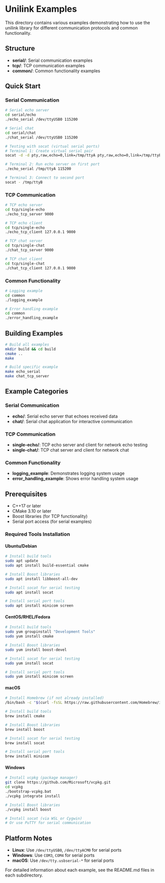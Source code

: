 # Unilink Examples

This directory contains various examples demonstrating how to use the unilink library for different communication protocols and common functionality.

## Structure

- **serial/**: Serial communication examples
- **tcp/**: TCP communication examples  
- **common/**: Common functionality examples

## Quick Start

### Serial Communication
```bash
# Serial echo server
cd serial/echo
./echo_serial /dev/ttyUSB0 115200

# Serial chat
cd serial/chat
./chat_serial /dev/ttyUSB0 115200

# Testing with socat (virtual serial ports)
# Terminal 1: Create virtual serial pair
socat -d -d pty,raw,echo=0,link=/tmp/ttyA pty,raw,echo=0,link=/tmp/ttyB

# Terminal 2: Run echo server on first port
./echo_serial /tmp/ttyA 115200

# Terminal 3: Connect to second port
socat - /tmp/ttyB
```

### TCP Communication
```bash
# TCP echo server
cd tcp/single-echo
./echo_tcp_server 9000

# TCP echo client
cd tcp/single-echo
./echo_tcp_client 127.0.0.1 9000

# TCP chat server
cd tcp/single-chat
./chat_tcp_server 9000

# TCP chat client
cd tcp/single-chat
./chat_tcp_client 127.0.0.1 9000
```

### Common Functionality
```bash
# Logging example
cd common
./logging_example

# Error handling example
cd common
./error_handling_example
```

## Building Examples

```bash
# Build all examples
mkdir build && cd build
cmake ..
make

# Build specific example
make echo_serial
make chat_tcp_server
```

## Example Categories

### Serial Communication
- **echo/**: Serial echo server that echoes received data
- **chat/**: Serial chat application for interactive communication

### TCP Communication
- **single-echo/**: TCP echo server and client for network echo testing
- **single-chat/**: TCP chat server and client for network chat

### Common Functionality
- **logging_example**: Demonstrates logging system usage
- **error_handling_example**: Shows error handling system usage

## Prerequisites

- C++17 or later
- CMake 3.10 or later
- Boost libraries (for TCP functionality)
- Serial port access (for serial examples)

### Required Tools Installation

#### Ubuntu/Debian
```bash
# Install build tools
sudo apt update
sudo apt install build-essential cmake

# Install Boost libraries
sudo apt install libboost-all-dev

# Install socat for serial testing
sudo apt install socat

# Install serial port tools
sudo apt install minicom screen
```

#### CentOS/RHEL/Fedora
```bash
# Install build tools
sudo yum groupinstall "Development Tools"
sudo yum install cmake

# Install Boost libraries
sudo yum install boost-devel

# Install socat for serial testing
sudo yum install socat

# Install serial port tools
sudo yum install minicom screen
```

#### macOS
```bash
# Install Homebrew (if not already installed)
/bin/bash -c "$(curl -fsSL https://raw.githubusercontent.com/Homebrew/install/HEAD/install.sh)"

# Install build tools
brew install cmake

# Install Boost libraries
brew install boost

# Install socat for serial testing
brew install socat

# Install serial port tools
brew install minicom
```

#### Windows
```bash
# Install vcpkg (package manager)
git clone https://github.com/Microsoft/vcpkg.git
cd vcpkg
./bootstrap-vcpkg.bat
./vcpkg integrate install

# Install Boost libraries
./vcpkg install boost

# Install socat (via WSL or Cygwin)
# Or use PuTTY for serial communication
```

## Platform Notes

- **Linux**: Use `/dev/ttyUSB0`, `/dev/ttyACM0` for serial ports
- **Windows**: Use `COM3`, `COM4` for serial ports
- **macOS**: Use `/dev/tty.usbserial-*` for serial ports

For detailed information about each example, see the README.md files in each subdirectory.